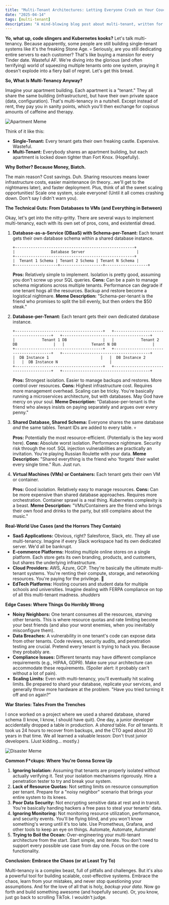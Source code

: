 ```yaml
---
title: "Multi-Tenant Architectures: Letting Everyone Crash on Your Couch (and Hoping They Don't Steal Your Netflix Password)"
date: "2025-04-14"
tags: [multi-tenant]
description: "A mind-blowing blog post about multi-tenant, written for chaotic Gen Z engineers."
---
```


**Yo, what up, code slingers and Kubernetes kooks?** Let's talk multi-tenancy. Because apparently, some people are still building single-tenant systems like it's the freaking Stone Age. 💀 Seriously, are you still dedicating entire servers to each customer? That's like buying a mansion for every Tinder date. Wasteful AF. We're diving into the glorious (and often terrifying) world of squeezing multiple tenants onto one system, praying it doesn't explode into a fiery ball of regret. Let's get this bread.

**So, What *Is* Multi-Tenancy Anyway?**

Imagine your apartment building. Each apartment is a "tenant." They all share the same building (infrastructure), but have their own private space (data, configuration). That's multi-tenancy in a nutshell. Except instead of rent, they pay you in sanity points, which you'll then exchange for copious amounts of caffeine and therapy.

![Apartment Meme](https://i.imgflip.com/702115.jpg)

Think of it like this:

*   **Single-Tenant:** Every tenant gets their own freaking castle. Expensive. Wasteful.
*   **Multi-Tenant:** Everybody shares an apartment building, but each apartment is locked down tighter than Fort Knox. (Hopefully).

**Why Bother? Because Money, Biatch.**

The main reason? Cost savings. Duh. Sharing resources means lower infrastructure costs, easier maintenance (in theory...we'll get to the nightmares later), and faster deployment. Plus, think of all the sweet scaling opportunities! Scale one system, scale everyone! (Until it all comes crashing down. Don't say I didn't warn you).

**The Technical Guts: From Databases to VMs (and Everything in Between)**

Okay, let's get into the nitty-gritty. There are several ways to implement multi-tenancy, each with its own set of pros, cons, and existential dread.

1.  **Database-as-a-Service (DBaaS) with Schema-per-Tenant:**
    Each tenant gets their own database schema within a shared database instance.

    ```ascii
    +-----------------------------------------------------+
    |                Database Server                       |
    +-----------------------------------------------------+
    |  Tenant 1 Schema | Tenant 2 Schema | Tenant N Schema |
    +-------------------+-------------------+-------------------+
    ```

    **Pros:** Relatively simple to implement. Isolation is pretty good, assuming you don't screw up your SQL queries.
    **Cons:** Can be a pain to manage schema migrations across multiple tenants. Performance can degrade if one tenant hogs all the resources. Backup and restore become a logistical nightmare.
    **Meme Description:** "Schema-per-tenant is the friend who promises to split the bill evenly, but then orders the $50 steak."

2.  **Database-per-Tenant:** Each tenant gets their own dedicated database instance.

    ```ascii
    +---------------------------------------+   +---------------------------------------+   +---------------------------------------+
    |            Tenant 1 DB                |   |            Tenant 2 DB                |   |            Tenant N DB                |
    +---------------------------------------+   +---------------------------------------+   +---------------------------------------+
    |  DB Instance 1                       |   |  DB Instance 2                       |   |  DB Instance N                       |
    +---------------------------------------+   +---------------------------------------+   +---------------------------------------+
    ```

    **Pros:** Strongest isolation. Easier to manage backups and restores. More control over resources.
    **Cons:** Highest infrastructure cost. Requires more management overhead. Scaling can be tricky. You're basically running a microservices architecture, but with databases. May God have mercy on your soul.
    **Meme Description:** "Database-per-tenant is the friend who always insists on paying separately and argues over every penny."

3.  **Shared Database, Shared Schema:** Everyone shares the same database *and* the same tables. Tenant IDs are added to every table. 💀

    **Pros:** Potentially the most resource-efficient. (Potentially is the key word here).
    **Cons:** Absolute worst isolation. Performance nightmare. Security risk through the roof. SQL injection vulnerabilities are practically an invitation. You're playing Russian Roulette with your data.
    **Meme Description:** "Shared everything is the friend who 'forgets' their wallet every single time." Run. Just run.

4.  **Virtual Machines (VMs) or Containers:** Each tenant gets their own VM or container.

    **Pros:** Good isolation. Relatively easy to manage resources.
    **Cons:** Can be more expensive than shared database approaches. Requires more orchestration. Container sprawl is a real thing. Kubernetes complexity is a beast.
    **Meme Description:** "VMs/Containers are the friend who brings their own food and drinks to the party, but still complains about the music."

**Real-World Use Cases (and the Horrors They Contain)**

*   **SaaS Applications:** Obvious, right? Salesforce, Slack, etc. They all use multi-tenancy. Imagine if every Slack workspace had its own dedicated server. We'd all be bankrupt.
*   **E-commerce Platforms:** Hosting multiple online stores on a single platform. Each store gets its own branding, products, and customers, but shares the underlying infrastructure.
*   **Cloud Providers:** AWS, Azure, GCP. They're basically the ultimate multi-tenant systems. You're renting their compute, storage, and networking resources. You're paying for the privilege. 🙏
*   **EdTech Platforms:** Hosting courses and student data for multiple schools and universities. Imagine dealing with FERPA compliance on top of all this multi-tenant madness. *shudders*

**Edge Cases: Where Things Go Horribly Wrong**

*   **Noisy Neighbors:** One tenant consumes all the resources, starving other tenants. This is where resource quotas and rate limiting become your best friends (and also your worst enemies, when you inevitably misconfigure them).
*   **Data Breaches:** A vulnerability in one tenant's code can expose data from other tenants. Code reviews, security audits, and penetration testing are crucial. Pretend every tenant is trying to hack you. Because they probably are.
*   **Compliance Issues:** Different tenants may have different compliance requirements (e.g., HIPAA, GDPR). Make sure your architecture can accommodate these requirements. (Spoiler alert: it probably can't without a lot of pain).
*   **Scaling Limits:** Even with multi-tenancy, you'll eventually hit scaling limits. Be prepared to shard your database, replicate your services, and generally throw more hardware at the problem. "Have you tried turning it off and on again?"

**War Stories: Tales From the Trenches**

I once worked on a project where we used a shared database, shared schema (I know, I know, I should have quit). One day, a junior developer accidentally dropped a table in production. A *shared* table. For *all* tenants. It took us 24 hours to recover from backups, and the CTO aged about 20 years in that time. We all learned a valuable lesson: Don't trust junior developers. (Just kidding... mostly.)

![Disaster Meme](https://i.kym-cdn.com/photos/images/newsfeed/001/840/008/934.jpg)

**Common F*ckups: Where You're Gonna Screw Up**

1.  **Ignoring Isolation:** Assuming that tenants are properly isolated without actually verifying it. Test your isolation mechanisms rigorously. Hire a penetration tester to try and break your system.
2.  **Lack of Resource Quotas:** Not setting limits on resource consumption per tenant. Prepare for a "noisy neighbor" scenario that brings your entire system to its knees.
3.  **Poor Data Security:** Not encrypting sensitive data at rest and in transit. You're basically handing hackers a free pass to steal your tenants' data.
4.  **Ignoring Monitoring:** Not monitoring resource utilization, performance, and security events. You'll be flying blind, and you won't know something's wrong until it's too late. Use Prometheus, Grafana, and other tools to keep an eye on things. Automate, Automate, Automate!
5.  **Trying to Boil the Ocean:** Over-engineering your multi-tenant architecture from the start. Start simple, and iterate. You don't need to support every possible use case from day one. Focus on the core functionality.

**Conclusion: Embrace the Chaos (or at Least Try To)**

Multi-tenancy is a complex beast, full of pitfalls and challenges. But it's also a powerful tool for building scalable, cost-effective systems. Embrace the chaos, learn from your mistakes, and never stop questioning your assumptions. And for the love of all that is holy, *backup your data*. Now go forth and build something awesome (and hopefully secure). Or, you know, just go back to scrolling TikTok. I wouldn't judge.
